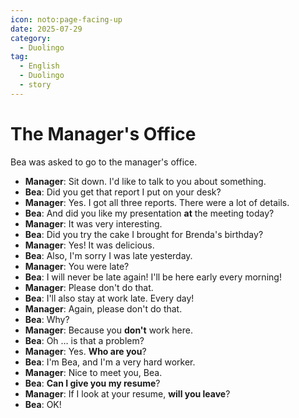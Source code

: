 ```yaml
---
icon: noto:page-facing-up
date: 2025-07-29
category:
  - Duolingo
tag:
  - English
  - Duolingo
  - story
---
```


# The Manager's Office

Bea was asked to go to the manager's office.

- **Manager**: Sit down. I'd like to talk to you about something.
- **Bea**: Did you get that report I put on your desk?
- **Manager**: Yes. I got all three reports. There were a lot of details.
- **Bea**: And did you like my presentation **at** the meeting today?
- **Manager**: It was very interesting.
- **Bea**: Did you try the cake I brought for Brenda's birthday?
- **Manager**: Yes! It was delicious.
- **Bea**: Also, I'm sorry I was late yesterday.
- **Manager**: You were late?
- **Bea**: I will never be late again! I'll be here early every morning!
- **Manager**: Please don't do that.
- **Bea**: I'll also stay at work late. Every day!
- **Manager**: Again, please don't do that.
- **Bea**: Why?
- **Manager**: Because you **don't** work here.
- **Bea**: Oh … is that a problem?
- **Manager**: Yes. **Who are you**?
- **Bea**: I'm Bea, and I'm a very hard worker.
- **Manager**: Nice to meet you, Bea.
- **Bea**: **Can I give you my resume**?
- **Manager**: If I look at your resume, **will you leave**?
- **Bea**: OK!

